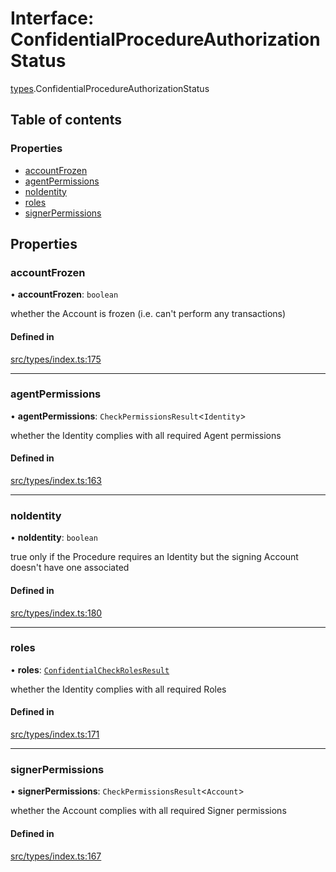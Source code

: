 # Interface: ConfidentialProcedureAuthorizationStatus

[types](../wiki/types).ConfidentialProcedureAuthorizationStatus

## Table of contents

### Properties

- [accountFrozen](../wiki/types.ConfidentialProcedureAuthorizationStatus#accountfrozen)
- [agentPermissions](../wiki/types.ConfidentialProcedureAuthorizationStatus#agentpermissions)
- [noIdentity](../wiki/types.ConfidentialProcedureAuthorizationStatus#noidentity)
- [roles](../wiki/types.ConfidentialProcedureAuthorizationStatus#roles)
- [signerPermissions](../wiki/types.ConfidentialProcedureAuthorizationStatus#signerpermissions)

## Properties

### accountFrozen

• **accountFrozen**: `boolean`

whether the Account is frozen (i.e. can't perform any transactions)

#### Defined in

[src/types/index.ts:175](https://github.com/PolymeshAssociation/polymesh-private-sdk/blob/dd40dc5f/src/types/index.ts#L175)

___

### agentPermissions

• **agentPermissions**: `CheckPermissionsResult`<`Identity`\>

whether the Identity complies with all required Agent permissions

#### Defined in

[src/types/index.ts:163](https://github.com/PolymeshAssociation/polymesh-private-sdk/blob/dd40dc5f/src/types/index.ts#L163)

___

### noIdentity

• **noIdentity**: `boolean`

true only if the Procedure requires an Identity but the signing Account
  doesn't have one associated

#### Defined in

[src/types/index.ts:180](https://github.com/PolymeshAssociation/polymesh-private-sdk/blob/dd40dc5f/src/types/index.ts#L180)

___

### roles

• **roles**: [`ConfidentialCheckRolesResult`](../wiki/types.ConfidentialCheckRolesResult)

whether the Identity complies with all required Roles

#### Defined in

[src/types/index.ts:171](https://github.com/PolymeshAssociation/polymesh-private-sdk/blob/dd40dc5f/src/types/index.ts#L171)

___

### signerPermissions

• **signerPermissions**: `CheckPermissionsResult`<`Account`\>

whether the Account complies with all required Signer permissions

#### Defined in

[src/types/index.ts:167](https://github.com/PolymeshAssociation/polymesh-private-sdk/blob/dd40dc5f/src/types/index.ts#L167)
